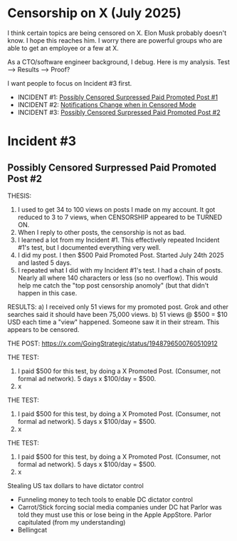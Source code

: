 # Censorship on X   (July 2025)

I think certain topics are being censored on X.  Elon Musk probably doesn't know. I hope this reaches him. I worry there are powerful groups who are able to get an employee or a few at X.

As a CTO/software engineer background, I debug. Here is my analysis. Test --> Results --> Proof?

I want people to focus on Incident #3 first.

* INCIDENT #1: [Possibly Censored Surpressed Paid Promoted Post #1](https://github.com/FreedomNow2025/Anti_Censorship_Holon/blob/main/Files/People.md)
* INCIDENT #2: [Notifications Change when in Censored Mode](https://github.com/FreedomNow2025/Anti_Censorship_Holon/blob/main/Files/People.md)
* INCIDENT #3: [Possibly Censored Surpressed Paid Promoted Post #2](https://github.com/FreedomNow2025/Anti_Censorship_Holon/blob/main/Files/People.md)

# Incident #3
## Possibly Censored Surpressed Paid Promoted Post #2

THESIS:
1) I used to get 34 to 100 views on posts I made on my account. It got reduced to 3 to 7 views, when CENSORSHIP appeared to be TURNED ON.
2) When I reply to other posts, the censorship is not as bad.
3) I learned a lot from my Incident #1. This effectively repeated Incident #1's test, but I documented everything very well.
4) I did my post.  I then $500 Paid Promoted Post. Started July 24th 2025 and lasted 5 days.
5) I repeated what I did with my Incident #1's test. I had a chain of posts. Nearly all where 140 characters or less (so no overflow). This would help me catch the "top post censorship anomoly" (but that didn't happen in this case.

RESULTS:
a) I received only 51 views for my promoted post.  Grok and other searches said it should have been 75,000 views.
b) 51 views @ $500 = $10 USD each time a "view" happened. Someone saw it in their stream.  This appears to be censored.

THE POST: https://x.com/GoingStrategic/status/1948796500760510912






THE TEST:
1) I paid $500 for this test, by doing a X Promoted Post. (Consumer, not formal ad network).  5 days x $100/day = $500.
2) x


THE TEST:
1) I paid $500 for this test, by doing a X Promoted Post. (Consumer, not formal ad network).  5 days x $100/day = $500.
2) x


THE TEST:
1) I paid $500 for this test, by doing a X Promoted Post. (Consumer, not formal ad network).  5 days x $100/day = $500.
2) x



 Stealing US tax dollars to have dictator control
* Funneling money to tech tools to enable DC dictator control
* Carrot/Stick forcing social media companies under DC hat Parlor was told they must use this or lose being in the Apple AppStore. Parlor capitulated (from my understanding)
* Bellingcat






